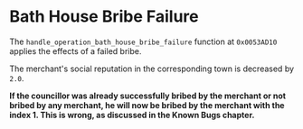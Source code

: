 # Bath House Bribe Failure
The `handle_operation_bath_house_bribe_failure` function at `0x0053AD10` applies the effects of a failed bribe.

The merchant's social reputation in the corresponding town is decreased by `2.0`.

**If the councillor was already successfully bribed by the merchant or not bribed by any merchant, he will now be bribed by the merchant with the index 1.
This is wrong, as discussed in the Known Bugs chapter.**
